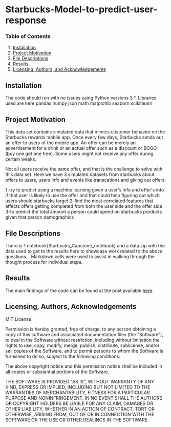 # Starbucks-Model-to-predict-user-response
### Table of Contents

1. [Installation](#installation)
2. [Project Motivation](#motivation)
3. [File Descriptions](#files)
4. [Results](#results)
5. [Licensing, Authors, and Acknowledgements](#licensing)

## Installation <a name="installation"></a>

The code should run with no issues using Python versions 3.*.
Libraries used are here
pandas 
numpy
json
math
matplotlib
seaborn
scikitlearn
## Project Motivation<a name="motivation"></a>

This data set contains simulated data that mimics customer behavior on the Starbucks rewards mobile app. Once every few days, Starbucks sends out an offer to users of the mobile app. An offer can be merely an advertisement for a drink or an actual offer such as a discount or BOGO (buy one get one free). Some users might not receive any offer during certain weeks.

Not all users receive the same offer, and that is the challenge to solve with this data set. Here we have 3 simulated datasets from starbucks about offers to users, users info and events like transcations and giving out offers.


1-try to predict using a machine learning given a user's info and offer's info if that user is likely to use the offer and that could help figuring out which users should starbucks target
2-find the most correlated features that affects offers getting completed from both the user side and the offer side
3-to predict the total amount a person could spend on starbucks products given that person demographics

## File Descriptions <a name="files"></a>

There is 1 notebook(Starbucks_Capstone_notebook) and a data.zip  with the data used to get to the results  here to showcase work related to the above questions.  . Markdown cells were used to assist in walking through the thought process for individual steps.  


## Results<a name="results"></a>


The main findings of the code can be found at the post available [here](https://medium.com/@youssef.mecky96/i-will-make-them-an-offer-they-cant-refuse-bc2eb1035817).

## Licensing, Authors, Acknowledgements<a name="licensing"></a>

MIT License

Permission is hereby granted, free of charge, to any person obtaining a copy of this software and associated documentation files (the "Software"), to deal in the Software without restriction, including without limitation the rights to use, copy, modify, merge, publish, distribute, sublicense, and/or sell copies of the Software, and to permit persons to whom the Software is furnished to do so, subject to the following conditions:

The above copyright notice and this permission notice shall be included in all copies or substantial portions of the Software.

THE SOFTWARE IS PROVIDED "AS IS", WITHOUT WARRANTY OF ANY KIND, EXPRESS OR IMPLIED, INCLUDING BUT NOT LIMITED TO THE WARRANTIES OF MERCHANTABILITY, FITNESS FOR A PARTICULAR PURPOSE AND NONINFRINGEMENT. IN NO EVENT SHALL THE AUTHORS OR COPYRIGHT HOLDERS BE LIABLE FOR ANY CLAIM, DAMAGES OR OTHER LIABILITY, WHETHER IN AN ACTION OF CONTRACT, TORT OR OTHERWISE, ARISING FROM, OUT OF OR IN CONNECTION WITH THE SOFTWARE OR THE USE OR OTHER DEALINGS IN THE SOFTWARE.
